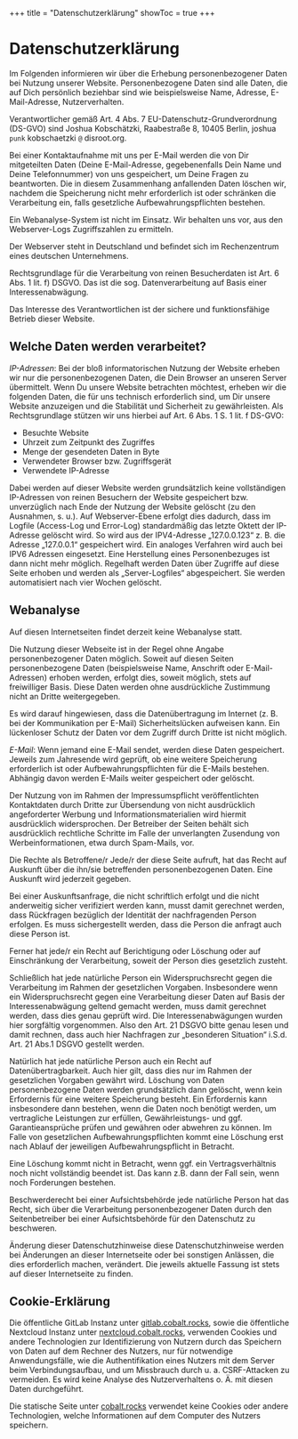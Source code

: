 +++
title = "Datenschutzerklärung"
showToc = true
+++

# Datenschutzerklärung

Im Folgenden informieren wir über die Erhebung personenbezogener Daten bei Nutzung unserer Website. Personenbezogene Daten sind alle Daten, die auf Dich persönlich beziehbar sind wie beispielsweise Name, Adresse, E-Mail-Adresse, Nutzerverhalten.

Verantwortlicher gemäß Art. 4 Abs. 7 EU-Datenschutz-Grundverordnung (DS-GVO) sind Joshua Kobschätzki, Raabestraße 8, 10405 Berlin, joshua `punk` kobschaetzki `@` disroot.org.

Bei einer Kontaktaufnahme mit uns per E-Mail werden die von Dir mitgeteilten Daten (Deine E-Mail-Adresse, gegebenenfalls Dein Name und Deine Telefonnummer) von uns gespeichert, um Deine Fragen zu beantworten. Die in diesem Zusammenhang anfallenden Daten löschen wir, nachdem die Speicherung nicht mehr erforderlich ist oder schränken die Verarbeitung ein, falls gesetzliche Aufbewahrungspflichten bestehen.

Ein Webanalyse-System ist nicht im Einsatz. Wir behalten uns vor, aus den Webserver-Logs Zugriffszahlen zu ermitteln.

Der Webserver steht in Deutschland und befindet sich im Rechenzentrum eines deutschen Unternehmens.

Rechtsgrundlage für die Verarbeitung von reinen Besucherdaten ist Art. 6 Abs. 1 lit. f) DSGVO. Das ist die sog. Datenverarbeitung auf Basis einer Interessenabwägung.

Das Interesse des Verantwortlichen ist der sichere und funktionsfähige Betrieb dieser Website.

## Welche Daten werden verarbeitet?

_IP-Adressen_: Bei der bloß informatorischen Nutzung der Website erheben wir nur die personenbezogenen Daten, die Dein Browser an unseren Server übermittelt. Wenn Du unsere Website betrachten möchtest, erheben wir die folgenden Daten, die für uns technisch erforderlich sind, um Dir unsere Website anzuzeigen und die Stabilität und Sicherheit zu gewährleisten. Als Rechtsgrundlage stützen wir uns hierbei auf Art. 6 Abs. 1 S. 1 lit. f DS-GVO:

- Besuchte Website
- Uhrzeit zum Zeitpunkt des Zugriffes
- Menge der gesendeten Daten in Byte
- Verwendeter Browser bzw. Zugriffsgerät
- Verwendete IP-Adresse

Dabei werden auf dieser Website werden grundsätzlich keine vollständigen IP-Adressen von reinen Besuchern der Website gespeichert bzw. unverzüglich nach Ende der Nutzung der Website gelöscht (zu den Ausnahmen, s. u.). Auf Webserver-Ebene erfolgt dies dadurch, dass im Logfile (Access-Log und Error-Log) standardmäßig das letzte Oktett der IP-Adresse gelöscht wird. So wird aus der IPV4-Adresse „127.0.0.123“ z. B. die Adresse „127.0.0.1“ gespeichert wird. Ein analoges Verfahren wird auch bei IPV6 Adressen eingesetzt. Eine Herstellung eines Personenbezuges ist dann nicht mehr möglich. Regelhaft werden Daten über Zugriffe auf diese Seite erhoben und werden als „Server-Logfiles“ abgespeichert. Sie werden automatisiert nach vier Wochen gelöscht.

## Webanalyse

Auf diesen Internetseiten findet derzeit keine Webanalyse statt.

Die Nutzung dieser Webseite ist in der Regel ohne Angabe personenbezogener Daten möglich. Soweit auf diesen Seiten personenbezogene Daten (beispielsweise Name, Anschrift oder E-Mail-Adressen) erhoben werden, erfolgt dies, soweit möglich, stets auf freiwilliger Basis. Diese Daten werden ohne ausdrückliche Zustimmung nicht an Dritte weitergegeben.

Es wird darauf hingewiesen, dass die Datenübertragung im Internet (z. B. bei der Kommunikation per E-Mail) Sicherheitslücken aufweisen kann. Ein lückenloser Schutz der Daten vor dem Zugriff durch Dritte ist nicht möglich.

_E-Mail_: Wenn jemand eine E-Mail sendet, werden diese Daten gespeichert. Jeweils zum Jahresende wird geprüft, ob eine weitere Speicherung erforderlich ist oder Aufbewahrungspflichten für die E-Mails bestehen. Abhängig davon werden E-Mails weiter gespeichert oder gelöscht.

Der Nutzung von im Rahmen der Impressumspflicht veröffentlichten Kontaktdaten durch Dritte zur Übersendung von nicht ausdrücklich angeforderter Werbung und Informationsmaterialien wird hiermit ausdrücklich widersprochen. Der Betreiber der Seiten behält sich ausdrücklich rechtliche Schritte im Falle der unverlangten Zusendung von Werbeinformationen, etwa durch Spam-Mails, vor.

Die Rechte als Betroffene/r Jede/r der diese Seite aufruft, hat das Recht auf Auskunft über die ihn/sie betreffenden personenbezogenen Daten. Eine Auskunft wird jederzeit gegeben.

Bei einer Auskunftsanfrage, die nicht schriftlich erfolgt und die nicht anderweitig sicher verifiziert werden kann, musst damit gerechnet werden, dass Rückfragen bezüglich der Identität der nachfragenden Person erfolgen. Es muss sichergestellt werden, dass die Person die anfragt auch diese Person ist.

Ferner hat jede/r ein Recht auf Berichtigung oder Löschung oder auf Einschränkung der Verarbeitung, soweit der Person dies gesetzlich zusteht.

Schließlich hat jede natürliche Person ein Widerspruchsrecht gegen die Verarbeitung im Rahmen der gesetzlichen Vorgaben. Insbesondere wenn ein Widerspruchsrecht gegen eine Verarbeitung dieser Daten auf Basis der Interessenabwägung geltend gemacht werden, muss damit gerechnet werden, dass dies genau geprüft wird. Die Interessenabwägungen wurden hier sorgfältig vorgenommen. Also den Art. 21 DSGVO bitte genau lesen und damit rechnen, dass auch hier Nachfragen zur „besonderen Situation“ i.S.d. Art. 21 Abs.1 DSGVO gestellt werden.

Natürlich hat jede natürliche Person auch ein Recht auf Datenübertragbarkeit. Auch hier gilt, dass dies nur im Rahmen der gesetzlichen Vorgaben gewährt wird. Löschung von Daten personenbezogene Daten werden grundsätzlich dann gelöscht, wenn kein Erfordernis für eine weitere Speicherung besteht. Ein Erfordernis kann insbesondere dann bestehen, wenn die Daten noch benötigt werden, um vertragliche Leistungen zur erfüllen, Gewährleistungs- und ggf. Garantieansprüche prüfen und gewähren oder abwehren zu können. Im Falle von gesetzlichen Aufbewahrungspflichten kommt eine Löschung erst nach Ablauf der jeweiligen Aufbewahrungspflicht in Betracht.

Eine Löschung kommt nicht in Betracht, wenn ggf. ein Vertragsverhältnis noch nicht vollständig beendet ist. Das kann z.B. dann der Fall sein, wenn noch Forderungen bestehen.

Beschwerderecht bei einer Aufsichtsbehörde jede natürliche Person hat das Recht, sich über die Verarbeitung personenbezogener Daten durch den Seitenbetreiber bei einer Aufsichtsbehörde für den Datenschutz zu beschweren.

Änderung dieser Datenschutzhinweise diese Datenschutzhinweise werden bei Änderungen an dieser Internetseite oder bei sonstigen Anlässen, die dies erforderlich machen, verändert. Die jeweils aktuelle Fassung ist stets auf dieser Internetseite zu finden.

## Cookie-Erklärung

Die öffentliche GitLab Instanz unter [gitlab.cobalt.rocks](https://gitlab.cobalt.rocks), sowie die öffentliche Nextcloud Instanz unter [nextcloud.cobalt.rocks](https://nextcloud.cobalt.rocks), verwenden Cookies und andere Technologien zur Identifizierung von Nutzern durch das Speichern von Daten auf dem Rechner des Nutzers, nur für notwendige Anwendungsfälle, wie die Authentifikation eines Nutzers mit dem Server beim Verbindungsaufbau, und um Missbrauch durch u. a. CSRF-Attacken zu vermeiden. Es wird keine Analyse des Nutzerverhaltens o. Ä. mit diesen Daten durchgeführt.

Die statische Seite unter [cobalt.rocks](https://cobalt.rocks) verwendet keine Cookies oder andere Technologien, welche Informationen auf dem Computer des Nutzers speichern.
